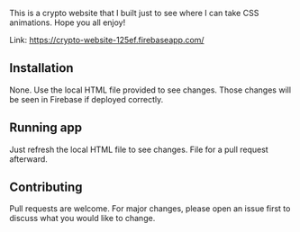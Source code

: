 This is a crypto website that I built just to see where I can take CSS animations. Hope you all enjoy!

Link: https://crypto-website-125ef.firebaseapp.com/

## Installation 

None. Use the local HTML file provided to see changes. Those changes will be seen in Firebase if deployed correctly.

## Running app

Just refresh the local HTML file to see changes. File for a pull request afterward.

## Contributing
Pull requests are welcome. For major changes, please open an issue first to discuss what you would like to change.


